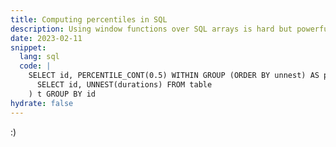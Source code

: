 ```yaml
---
title: Computing percentiles in SQL
description: Using window functions over SQL arrays is hard but powerful
date: 2023-02-11
snippet:
  lang: sql
  code: |
    SELECT id, PERCENTILE_CONT(0.5) WITHIN GROUP (ORDER BY unnest) AS p50 FROM (
      SELECT id, UNNEST(durations) FROM table
    ) t GROUP BY id
hydrate: false
---
```


:)

